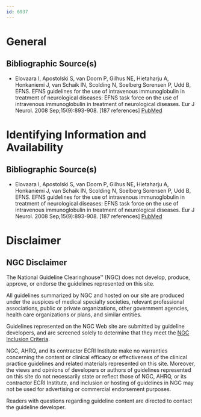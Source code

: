 ```yaml
---
id: 6937
---
```


# General

## Bibliographic Source(s)

- Elovaara I, Apostolski S, van Doorn P, Gilhus NE, Hietaharju A, Honkaniemi J, van Schaik IN, Scolding N, Soelberg Sorensen P, Udd B, EFNS. EFNS guidelines for the use of intravenous immunoglobulin in treatment of neurological diseases: EFNS task force on the use of intravenous immunoglobulin in treatment of neurological diseases. Eur J Neurol. 2008 Sep;15(9):893-908. [187 references] [ PubMed ](http://www.ncbi.nlm.nih.gov/entrez/query.fcgi?cmd=Retrieve&db=pubmed&dopt=Abstract&list_uids=18796075)

# Identifying Information and Availability

## Bibliographic Source(s)

- Elovaara I, Apostolski S, van Doorn P, Gilhus NE, Hietaharju A, Honkaniemi J, van Schaik IN, Scolding N, Soelberg Sorensen P, Udd B, EFNS. EFNS guidelines for the use of intravenous immunoglobulin in treatment of neurological diseases: EFNS task force on the use of intravenous immunoglobulin in treatment of neurological diseases. Eur J Neurol. 2008 Sep;15(9):893-908. [187 references] [ PubMed ](http://www.ncbi.nlm.nih.gov/entrez/query.fcgi?cmd=Retrieve&db=pubmed&dopt=Abstract&list_uids=18796075)

# Disclaimer

## NGC Disclaimer

The National Guideline Clearinghouse™ (NGC) does not develop, produce, approve, or endorse the guidelines represented on this site.

All guidelines summarized by NGC and hosted on our site are produced under the auspices of medical specialty societies, relevant professional associations, public or private organizations, other government agencies, health care organizations or plans, and similar entities.

Guidelines represented on the NGC Web site are submitted by guideline developers, and are screened solely to determine that they meet the [NGC Inclusion Criteria](/help-and-about/summaries/inclusion-criteria).

NGC, AHRQ, and its contractor ECRI Institute make no warranties concerning the content or clinical efficacy or effectiveness of the clinical practice guidelines and related materials represented on this site. Moreover, the views and opinions of developers or authors of guidelines represented on this site do not necessarily state or reflect those of NGC, AHRQ, or its contractor ECRI Institute, and inclusion or hosting of guidelines in NGC may not be used for advertising or commercial endorsement purposes.

Readers with questions regarding guideline content are directed to contact the guideline developer.

